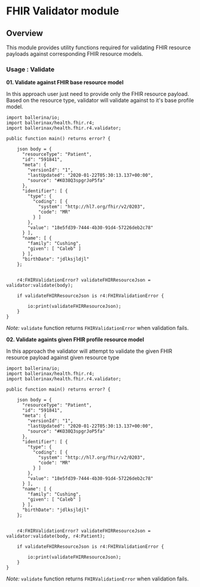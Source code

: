 # FHIR Validator module

## Overview

This module provides utility functions required for validating FHIR resource payloads against corresponding FHIR
resource models.

### Usage : Validate

**01. Validate against FHIR base resource model**

In this approach user just need to provide only the FHIR resource payload. Based on the resource type, validator will validate
against to it's base profile model.

```ballerina
import ballerina/io;
import ballerinax/health.fhir.r4;
import ballerinax/health.fhir.r4.validator;

public function main() returns error? {

    json body = {
      "resourceType": "Patient",
      "id": "591841",
      "meta": {
        "versionId": "1",
        "lastUpdated": "2020-01-22T05:30:13.137+00:00",
        "source": "#KO38Q3spgrJoP5fa"
      },
      "identifier": [ {
        "type": {
          "coding": [ {
            "system": "http://hl7.org/fhir/v2/0203",
            "code": "MR"
          } ]
        },
        "value": "18e5fd39-7444-4b30-91d4-57226deb2c78"
      } ],
      "name": [ {
        "family": "Cushing",
        "given": [ "Caleb" ]
      } ],
      "birthDate": "jdlksjldjl"
    };


    r4:FHIRValidationError? validateFHIRResourceJson = validator:validate(body);

    if validateFHIRResourceJson is r4:FHIRValidationError {

        io:print(validateFHIRResourceJson);
    }
}

```

*Note:* `validate` function returns `FHIRValidationError` when validation fails.

**02. Validate againts given FHIR profile resource model**

In this approach the validator will attempt to validate the given FHIR resource payload against given resource type

```ballerina
import ballerina/io;
import ballerinax/health.fhir.r4;
import ballerinax/health.fhir.r4.validator;

public function main() returns error? {

    json body = {
      "resourceType": "Patient",
      "id": "591841",
      "meta": {
        "versionId": "1",
        "lastUpdated": "2020-01-22T05:30:13.137+00:00",
        "source": "#KO38Q3spgrJoP5fa"
      },
      "identifier": [ {
        "type": {
          "coding": [ {
            "system": "http://hl7.org/fhir/v2/0203",
            "code": "MR"
          } ]
        },
        "value": "18e5fd39-7444-4b30-91d4-57226deb2c78"
      } ],
      "name": [ {
        "family": "Cushing",
        "given": [ "Caleb" ]
      } ],
      "birthDate": "jdlksjldjl"
    };


    r4:FHIRValidationError? validateFHIRResourceJson = validator:validate(body, r4:Patient);

    if validateFHIRResourceJson is r4:FHIRValidationError {

        io:print(validateFHIRResourceJson);
    }
}
```

*Note:* `validate` function returns `FHIRValidationError` when validation fails.
